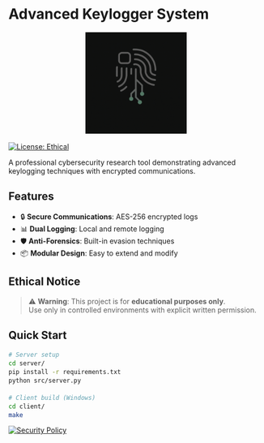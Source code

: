 # Advanced Keylogger System

<p align="center">
  <img src="https://github.com/Chundyy/advanced-keylogger/blob/main/logo.png?raw=true" alt="Advanced Keylogger Logo" width="200">
</p>

[![License: Ethical](https://img.shields.io/badge/License-Educational_Use_Only-red)](LICENSE.md)

A professional cybersecurity research tool demonstrating advanced keylogging techniques with encrypted communications.

## Features
- 🔒 **Secure Communications**: AES-256 encrypted logs
- 📊 **Dual Logging**: Local and remote logging
- 🛡️ **Anti-Forensics**: Built-in evasion techniques
- 📦 **Modular Design**: Easy to extend and modify

## Ethical Notice
> ⚠️ **Warning**: This project is for **educational purposes only**.  
> Use only in controlled environments with explicit written permission.

## Quick Start
```bash
# Server setup
cd server/
pip install -r requirements.txt
python src/server.py

# Client build (Windows)
cd client/
make

```

[![Security Policy](https://img.shields.io/badge/Security-Policy-brightgreen)](docs/SECURITY.md)

